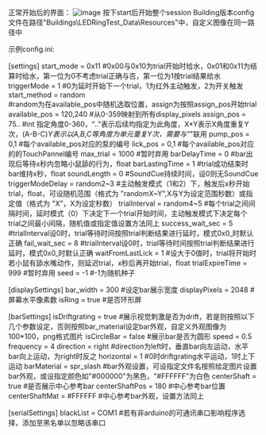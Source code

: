 正常开始后的界面：
![image](https://github.com/user-attachments/assets/d8201130-3140-47db-8250-b2074e17fc6d)
按下start后开始整个session
Building版本config文件在路径"Buildings\LEDRingTest_Data\Resources"中，自定义图像在同一路径中

示例config.ini:

[settings]
start_mode = 0x11
#0x00与0x10为trial开始时给水，0x01和0x11为结算时给水，第一位为0不考虑trial正确与否，第一位为1按trial结果给水
triggerMode = 1
#0为延时开始下一个trial，1为红外主动触发，2为开关触发
start_method = random         
#random为在available_pos中随机选取位置，assign为按照assign_pos开始trial
available_pos = 120,240
#从0-359映射到所有display_pixels
assign_pos = 75..
#int 指定角度0-360，".."表示后续均指定为此角度，X*Y表示X角度重复Y次，(A-B-C)*Y表示以A,B,C等角度为单元重复Y次，需要与"*"联用
pump_pos = 0,1
#每个available_pos对应的泵的编号
lick_pos = 0,1
#每个available_pos对应的的TouchPannel编号
max_trial = 1000
#暂时弃用
barDelayTime = 0
#bar出现后等待x秒内忽略小鼠舔的行为，float
barLastingTime = 1
#trial成功结束时bar维持x秒，float
soundLength = 0
#SoundCue持续时间，设0则无SoundCue
triggerModeDelay = random2~3
#主动触发模式（1和2）下，触发后x秒开始trial，float，可设随机范围（格式为 "randomX~Y",X与Y为设定范围秒数）或指定值（格式为 "X"，X为设定秒数）
trialInterval = random4~5
#每个trial之间间隔时间，延时模式（0）下决定下一个trial开始时间，主动触发模式下决定每个trial之间最小间隔，随机值或指定值设置方法同上
success_wait_sec = 5  
#trialInterval设0时，trial等待时间按照trial判断结果进行延时，模式0x0_时默认正确
fail_wait_sec = 8
#trialInterval设0时，trial等待时间按照trial判断结果进行延时，模式0x0_时默认正确
waitFromLastLick = 1
#设大于0值时，trial将开始时若小鼠有舔水嘴动作，则延迟trial，x秒后再开始trial，float
trialExpireTime = 999
#暂时弃用
seed = -1
#-1为随机种子


[displaySettings]
bar_width = 300
#设定bar展示宽度
displayPixels = 2048
#屏幕水平像素数
isRing = true
#是否环形屏

[barSettings]
isDriftgrating = true
#展示视觉刺激是否为drift，若是则按照以下几个参数设定，否则按照bar_material设定bar外观，自定义外观图像为100*100，png格式图片
isCircleBar = false
#展示bar是否为圆形
speed = 0.5
frequency = 4
direction = right
#direction为left时，垂直bar向左运动，水平bar向上运动，为right时反之
horizontal = 1
#0时driftgrating水平运动，1时上下运动
barMaterial = spr_slash
#bar外观设置，可设指定文件名按照给定图片设置bar外观，或设指定颜色如"#000000"为黑色，"#FFFFFF"为白色
centerShaft = true
#是否展示中心参考bar
centerShaftPos = 180
#中心参考bar位置
centerShaftMat = #FFFFFF
#中心参考bar外观，设置方法同上

[serialSettings]
blackList = COM1
#若有非arduino的可通讯串口影响程序选择，添加至黑名单以忽略该串口
